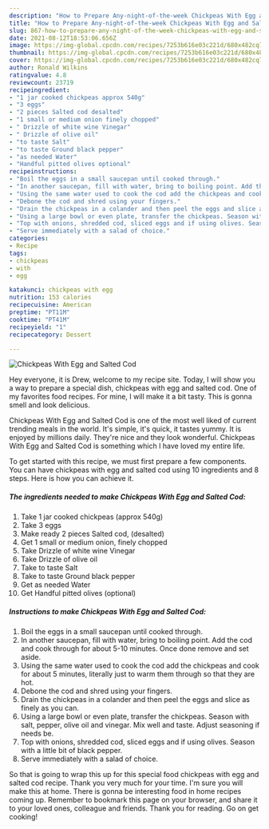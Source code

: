```yaml
---
description: "How to Prepare Any-night-of-the-week Chickpeas With Egg and Salted Cod"
title: "How to Prepare Any-night-of-the-week Chickpeas With Egg and Salted Cod"
slug: 867-how-to-prepare-any-night-of-the-week-chickpeas-with-egg-and-salted-cod
date: 2021-08-12T18:53:06.656Z
image: https://img-global.cpcdn.com/recipes/7253b616e03c221d/680x482cq70/chickpeas-with-egg-and-salted-cod-recipe-main-photo.jpg
thumbnail: https://img-global.cpcdn.com/recipes/7253b616e03c221d/680x482cq70/chickpeas-with-egg-and-salted-cod-recipe-main-photo.jpg
cover: https://img-global.cpcdn.com/recipes/7253b616e03c221d/680x482cq70/chickpeas-with-egg-and-salted-cod-recipe-main-photo.jpg
author: Ronald Wilkins
ratingvalue: 4.8
reviewcount: 23719
recipeingredient:
- "1 jar cooked chickpeas approx 540g"
- "3 eggs"
- "2 pieces Salted cod desalted"
- "1 small or medium onion finely chopped"
- " Drizzle of white wine Vinegar"
- " Drizzle of olive oil"
- "to taste Salt"
- "to taste Ground black pepper"
- "as needed Water"
- "Handful pitted olives optional"
recipeinstructions:
- "Boil the eggs in a small saucepan until cooked through."
- "In another saucepan, fill with water, bring to boiling point. Add the cod and cook through for about 5-10 minutes. Once done remove and set aside."
- "Using the same water used to cook the cod add the chickpeas and cook for about 5 minutes, literally just to warm them through so that they are hot."
- "Debone the cod and shred using your fingers."
- "Drain the chickpeas in a colander and then peel the eggs and slice as finely as you can."
- "Using a large bowl or even plate, transfer the chickpeas. Season with salt, pepper, olive oil and vinegar. Mix well and taste. Adjust seasoning if needs be."
- "Top with onions, shredded cod, sliced eggs and if using olives. Season with a little bit of black pepper."
- "Serve immediately with a salad of choice."
categories:
- Recipe
tags:
- chickpeas
- with
- egg

katakunci: chickpeas with egg 
nutrition: 153 calories
recipecuisine: American
preptime: "PT11M"
cooktime: "PT41M"
recipeyield: "1"
recipecategory: Dessert

---
```



![Chickpeas With Egg and Salted Cod](https://img-global.cpcdn.com/recipes/7253b616e03c221d/680x482cq70/chickpeas-with-egg-and-salted-cod-recipe-main-photo.jpg)

Hey everyone, it is Drew, welcome to my recipe site. Today, I will show you a way to prepare a special dish, chickpeas with egg and salted cod. One of my favorites food recipes. For mine, I will make it a bit tasty. This is gonna smell and look delicious.

Chickpeas With Egg and Salted Cod is one of the most well liked of current trending meals in the world. It's simple, it's quick, it tastes yummy. It is enjoyed by millions daily. They're nice and they look wonderful. Chickpeas With Egg and Salted Cod is something which I have loved my entire life.




To get started with this recipe, we must first prepare a few components. You can have chickpeas with egg and salted cod using 10 ingredients and 8 steps. Here is how you can achieve it.

<!--inarticleads1-->

##### The ingredients needed to make Chickpeas With Egg and Salted Cod:

1. Take 1 jar cooked chickpeas (approx 540g)
1. Take 3 eggs
1. Make ready 2 pieces Salted cod, (desalted)
1. Get 1 small or medium onion, finely chopped
1. Take  Drizzle of white wine Vinegar
1. Take  Drizzle of olive oil
1. Take to taste Salt
1. Take to taste Ground black pepper
1. Get as needed Water
1. Get Handful pitted olives (optional)




<!--inarticleads2-->

##### Instructions to make Chickpeas With Egg and Salted Cod:

1. Boil the eggs in a small saucepan until cooked through.
1. In another saucepan, fill with water, bring to boiling point. Add the cod and cook through for about 5-10 minutes. Once done remove and set aside.
1. Using the same water used to cook the cod add the chickpeas and cook for about 5 minutes, literally just to warm them through so that they are hot.
1. Debone the cod and shred using your fingers.
1. Drain the chickpeas in a colander and then peel the eggs and slice as finely as you can.
1. Using a large bowl or even plate, transfer the chickpeas. Season with salt, pepper, olive oil and vinegar. Mix well and taste. Adjust seasoning if needs be.
1. Top with onions, shredded cod, sliced eggs and if using olives. Season with a little bit of black pepper.
1. Serve immediately with a salad of choice.




So that is going to wrap this up for this special food chickpeas with egg and salted cod recipe. Thank you very much for your time. I'm sure you will make this at home. There is gonna be interesting food in home recipes coming up. Remember to bookmark this page on your browser, and share it to your loved ones, colleague and friends. Thank you for reading. Go on get cooking!
